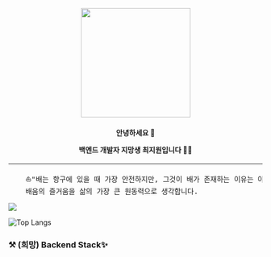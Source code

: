 <p align="center"><img title="" src="https://img1.daumcdn.net/thumb/R1280x0.fjpg/?fname=http://t1.daumcdn.net/brunch/service/user/ck3S/image/6wW3rm9SeiAdNC4iXCnEPkhEc4A.PNG" alt="" width="217"></p>

<h4 align="center"> 안녕하세요 👋

백엔드 개발자 지망생 최지원입니다 👩‍💻</h4>

---

<pre>
    ⛵"배는 항구에 있을 때 가장 안전하지만, 그것이 배가 존재하는 이유는 아니다."⚓
    배움의 즐거움을 삶의 가장 큰 원동력으로 생각합니다.
</pre>



![](https://github-readme-stats.vercel.app/api?username=chjw956&theme=vue&show_icons=true)

![Top Langs](https://github-readme-stats.vercel.app/api/top-langs/?username=chjw956&layout=compact)

### 

### ⚒ (희망) Backend Stack✨

<img title="" src="https://img.shields.io/badge/Python-#02458D?style=flat-square&logo=Python&logoColor=white" alt="">
